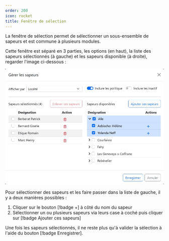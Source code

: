 ```yaml
---
order: 200
icon: rocket
title: Fenêtre de sélection
---
```


La fenêtre de sélection permet de sélectionner un sous-ensemble de sapeurs et est commune à plusieurs modules.

Cette fenêtre est séparé en 3 parties, les options (en haut), la liste des sapeurs sélectionnés (à gauche) et les sapeurs disponible (à droite), regarder l'image ci-dessous :

![Fenêtre de sélection](../images/modal-selection.jpg)

Pour sélectionner des sapeurs et les faire passer dans la liste de gauche, il y a deux manières possibles :
1. Cliquer sur le bouton [!badge +] à côté du nom du sapeur
2. Sélectionner un ou plusieurs sapeurs via leurs case à coché puis cliquer sur [!badge Ajouter ces sapeurs]

Une fois les sapeurs sélectionnés, il ne reste plus qu'à valider la sélection à l'aide du bouton [!badge Enregistrer].